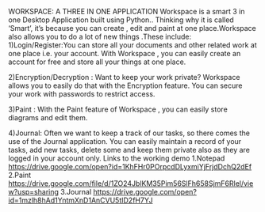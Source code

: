 WORKSPACE: A THREE IN ONE APPLICATION
Workspace is a smart 3 in one Desktop Application built using Python..
Thinking why it is called ‘Smart’, it’s because you can create , edit and paint at one place.Workspace also allows you to do a lot of new things .These include:
1)Login/Register:You can store all your documents and other related work at one place i.e. your account.
With Workspace , you can easily create an account for free and store all your things at one place.

2)Encryption/Decryption : Want to keep your work private? Workspace allows you to easily do that with the Encryption feature.
You can secure your work with passwords to restrict access.

3)Paint : With the Paint feature of Workspace , you can easily store diagrams and edit them.

4)Journal: Often we want to keep a track of our tasks, so there comes the use of the Journal application.
You can easily maintain a record of your tasks, add new tasks, delete some and keep them private also as they are logged in your
account only.
Links to the working demo
1.Notepad
https://drive.google.com/open?id=1KhFHr0POrpcdDLyxmiYjFrjdDchQ2dEf
2.Paint
https://drive.google.com/file/d/1ZO24JblKM35Pim56SlFh658SjmF6Rlel/view?usp=sharing
3.Journal
https://drive.google.com/open?id=1mzlh8hAd1YntmXnD1AnCVU5tID2fH7YJ

